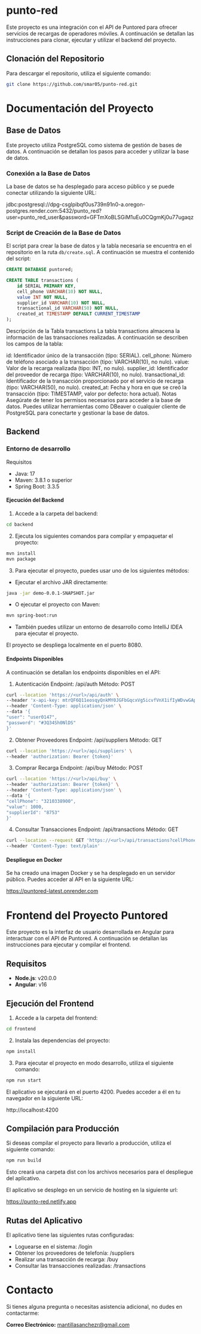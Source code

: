 # punto-red

Este proyecto es una integración con el API de Puntored para ofrecer servicios de recargas de operadores móviles. A continuación se detallan las instrucciones para clonar, ejecutar y utilizar el backend del proyecto.

## Clonación del Repositorio

Para descargar el repositorio, utiliza el siguiente comando:

```bash
git clone https://github.com/smar05/punto-red.git
```

# Documentación del Proyecto

## Base de Datos

Este proyecto utiliza PostgreSQL como sistema de gestión de bases de datos. A continuación se detallan los pasos para acceder y utilizar la base de datos.

### Conexión a la Base de Datos

La base de datos se ha desplegado para acceso público y se puede conectar utilizando la siguiente URL:

jdbc:postgresql://dpg-csglpibqf0us739n91n0-a.oregon-postgres.render.com:5432/punto_red?user=punto_red_user&password=GFTmXoBLSGiM1uEu0CQgmKj0u77ugaqz


### Script de Creación de la Base de Datos

El script para crear la base de datos y la tabla necesaria se encuentra en el repositorio en la ruta `db/create.sql`. A continuación se muestra el contenido del script:

```sql
CREATE DATABASE puntored;

CREATE TABLE transactions (
    id SERIAL PRIMARY KEY,
    cell_phone VARCHAR(10) NOT NULL,
    value INT NOT NULL,
    supplier_id VARCHAR(10) NOT NULL,
    transactional_id VARCHAR(50) NOT NULL,
    created_at TIMESTAMP DEFAULT CURRENT_TIMESTAMP
);
```

Descripción de la Tabla transactions
La tabla transactions almacena la información de las transacciones realizadas. A continuación se describen los campos de la tabla:

id: Identificador único de la transacción (tipo: SERIAL).
cell_phone: Número de teléfono asociado a la transacción (tipo: VARCHAR(10), no nulo).
value: Valor de la recarga realizada (tipo: INT, no nulo).
supplier_id: Identificador del proveedor de recarga (tipo: VARCHAR(10), no nulo).
transactional_id: Identificador de la transacción proporcionado por el servicio de recarga (tipo: VARCHAR(50), no nulo).
created_at: Fecha y hora en que se creó la transacción (tipo: TIMESTAMP, valor por defecto: hora actual).
Notas
Asegúrate de tener los permisos necesarios para acceder a la base de datos.
Puedes utilizar herramientas como DBeaver o cualquier cliente de PostgreSQL para conectarte y gestionar la base de datos.

## Backend

### Entorno de desarrollo

Requisitos
- Java: 17
- Maven: 3.8.1 o superior
- Spring Boot: 3.3.5

#### Ejecución del Backend
1. Accede a la carpeta del backend:

```bash
cd backend
```

2. Ejecuta los siguientes comandos para compilar y empaquetar el proyecto:

```bash
mvn install
mvn package
```

3. Para ejecutar el proyecto, puedes usar uno de los siguientes métodos:
- Ejecutar el archivo JAR directamente:
```bash
java -jar demo-0.0.1-SNAPSHOT.jar
```

- O ejecutar el proyecto con Maven:
  
```bash
mvn spring-boot:run
```
- También puedes utilizar un entorno de desarrollo como IntelliJ IDEA para ejecutar el proyecto.

El proyecto se despliega localmente en el puerto 8080.

#### Endpoints Disponibles

A continuación se detallan los endpoints disponibles en el API:

1. Autenticación
Endpoint: /api/auth
Método: POST

```bash
curl --location 'https://<url>/api/auth' \
--header 'x-api-key: mtrQF6Q11eosqyQnkMY0JGFbGqcxVg5icvfVnX1ifIyWDvwGApJ8WUM8nHVrdSkN' \
--header 'Content-Type: application/json' \
--data '{
"user": "user0147",
"password": "#3Q34Sh0NlDS"
}'
```

2. Obtener Proveedores
Endpoint: /api/suppliers
Método: GET

```bash
curl --location 'https://<url>/api/suppliers' \
--header 'authorization: Bearer {token}'
```

3. Comprar Recarga
Endpoint: /api/buy
Método: POST

```bash
curl --location 'https://<url>/api/buy' \
--header 'authorization: Bearer {token}' \
--header 'Content-Type: application/json' \
--data '{
"cellPhone": "3210338900",
"value": 1000,
"supplierId": "8753"
}'
```

4. Consultar Transacciones
Endpoint: /api/transactions
Método: GET

```bash
curl --location --request GET 'https://<url>/api/transactions?cellPhone=3210338900' \
--header 'Content-Type: text/plain'
```

#### Despliegue en Docker
Se ha creado una imagen Docker y se ha desplegado en un servidor público. Puedes acceder al API en la siguiente URL:

https://puntored-latest.onrender.com

# Frontend del Proyecto Puntored

Este proyecto es la interfaz de usuario desarrollada en Angular para interactuar con el API de Puntored. A continuación se detallan las instrucciones para ejecutar y compilar el frontend.

## Requisitos

- **Node.js**: v20.0.0
- **Angular**: v16

## Ejecución del Frontend
1. Accede a la carpeta del frontend:

```bash
cd frontend
```

2. Instala las dependencias del proyecto:

```bash
npm install
```

3. Para ejecutar el proyecto en modo desarrollo, utiliza el siguiente comando:

```bash
npm run start
```

El aplicativo se ejecutará en el puerto 4200. Puedes acceder a él en tu navegador en la siguiente URL:

http://localhost:4200

## Compilación para Producción
Si deseas compilar el proyecto para llevarlo a producción, utiliza el siguiente comando:

```bash
npm run build
```

Esto creará una carpeta dist con los archivos necesarios para el despliegue del aplicativo.

El aplicativo se desplego en un servicio de hosting en la siguiente url:

https://punto-red.netlify.app

## Rutas del Aplicativo
El aplicativo tiene las siguientes rutas configuradas:

- Loguearse en el sistema: /login
- Obtener los proveedores de telefonía: /suppliers
- Realizar una transacción de recarga: /buy
- Consultar las transacciones realizadas: /transactions

# Contacto

Si tienes alguna pregunta o necesitas asistencia adicional, no dudes en contactarme:

**Correo Electrónico:** [mantillasanchezr@gmail.com](mailto:mantillasanchezr@gmail.com)
